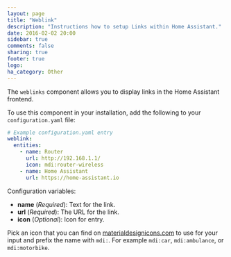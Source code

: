 ```yaml
---
layout: page
title: "Weblink"
description: "Instructions how to setup Links within Home Assistant."
date: 2016-02-02 20:00
sidebar: true
comments: false
sharing: true
footer: true
logo: 
ha_category: Other
---
```


The `weblinks` component allows you to display links in the Home Assistant frontend.

To use this component in your installation, add the following to your `configuration.yaml` file:

```yaml
# Example configuration.yaml entry
weblink:
  entities:
    - name: Router
      url: http://192.168.1.1/
      icon: mdi:router-wireless
    - name: Home Assistant
      url: https://home-assistant.io
```
Configuration variables:

- **name** (*Required*): Text for the link.
- **url** (*Required*): The URL for the link.
- **icon** (*Optional*): Icon for entry.

Pick an icon that you can find on [materialdesignicons.com](https://materialdesignicons.com/) to use for your input and prefix the name with `mdi:`. For example `mdi:car`, `mdi:ambulance`, or  `mdi:motorbike`.

